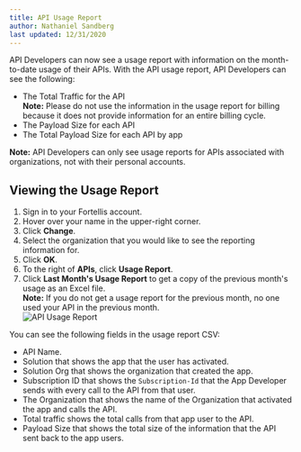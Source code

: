 ```yaml
---
title: API Usage Report
author: Nathaniel Sandberg
last updated: 12/31/2020
---
```


API Developers can now see a usage report with information on the month-to-date usage of their APIs.
With the API usage report, API Developers can see the following:

* The Total Traffic for the API  
    **Note:** Please do not use the information in the usage report for billing because it does not provide information for an entire billing cycle.
* The Payload Size for each API
* The Total Payload Size for each API by app

**Note:** API Developers can only see usage reports for APIs associated with organizations, not with their personal accounts.

## Viewing the Usage Report

1. Sign in to your Fortellis account.
1. Hover over your name in the upper-right corner.
1. Click **Change**.
1. Select the organization that you would like to see the reporting information for.
1. Click **OK**.
1. To the right of **APIs**, click **Usage Report**.
1. Click **Last Month's Usage Report** to get a copy of the previous month's usage as an Excel file.  
    **Note:** If you do not get a usage report for the previous month,
    no one used your API in the previous month.  
    ![API Usage Report]($[docsUrl]/static/images/usageReportForAPIProviders.PNG)

You can see the following fields in the usage report CSV:

* API Name.
* Solution that shows the app that the user has activated.
* Solution Org that shows the organization that created the app.
* Subscription ID that shows the `Subscription-Id` that the App Developer sends with every call to the API from that user.
* The Organization that shows the name of the Organization that activated the app and calls the API.
* Total traffic shows the total calls from that app user to the API.
* Payload Size that shows the total size of the information that the API sent back to the app users.
